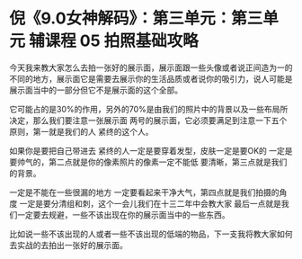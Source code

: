 # 倪《9.0女神解码》：第三单元：第三单元 辅课程 05 拍照基础攻略

今天我来教大家怎么去拍一张好的展示面，展示面跟一些头像或者说正间造为一的不同的地方，展示面它是需要去展示你的生活品质或者说你的吸引力，说人可能是展示面当中的一部分但它不是展示面的这个全部。

它可能占的是30%的作用，另外的70%是由我们的照片中的背景以及一些布局所决定，那么我们要注意一张展示面 两号的展示面，它必须要满足到注意一下五个原则，第一就是我们的人 紧终的这个人。

如果你是要把自己带进去 紧终的人一定是要穿着发型，皮肤一定是要OK的 一定是要帅气的，第二点就是你的像素照片的像素一定不能低 要清晰，第三点就是我们的背景。

一定是不能在一些很漏的地方 一定要看起来干净大气，第四点就是我们拍摄的角度 一定是要分清组和刺，这个一会儿我们在十三二年中会教大家 最后一点就是我们一定要去规避，一些不该出现在你的展示面当中的一些东西。

比如说一些不该出现的人或者一些不该出现的低端的物品，下一支我将教大家如何去实战的去拍出一张好的展示面。